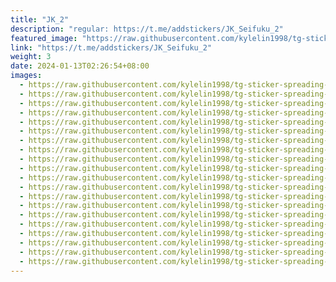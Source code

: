 ```yaml
---
title: "JK_2"
description: "regular: https://t.me/addstickers/JK_Seifuku_2"
featured_image: "https://raw.githubusercontent.com/kylelin1998/tg-sticker-spreading-worldwide-images/main/img/61a336da-3b04-46fe-9b80-fd3e7a1d7bdf.jpg"
link: "https://t.me/addstickers/JK_Seifuku_2"
weight: 3
date: 2024-01-13T02:26:54+08:00
images:
  - https://raw.githubusercontent.com/kylelin1998/tg-sticker-spreading-worldwide-images/main/img/61a336da-3b04-46fe-9b80-fd3e7a1d7bdf.jpg
  - https://raw.githubusercontent.com/kylelin1998/tg-sticker-spreading-worldwide-images/main/img/2e81198a-efd6-459a-802f-04a7d02d6708.jpg
  - https://raw.githubusercontent.com/kylelin1998/tg-sticker-spreading-worldwide-images/main/img/8e617937-6860-457c-b8cc-fd568bcb49d1.jpg
  - https://raw.githubusercontent.com/kylelin1998/tg-sticker-spreading-worldwide-images/main/img/48df6bd9-f730-46d4-bc21-8305602ecd3b.jpg
  - https://raw.githubusercontent.com/kylelin1998/tg-sticker-spreading-worldwide-images/main/img/7be0f374-0021-4cc6-9473-cdc4c6f19415.jpg
  - https://raw.githubusercontent.com/kylelin1998/tg-sticker-spreading-worldwide-images/main/img/d8ee26df-0693-453b-8538-cf5553b5d0aa.jpg
  - https://raw.githubusercontent.com/kylelin1998/tg-sticker-spreading-worldwide-images/main/img/ff049c3d-531b-4e3f-bac4-e487d01ed51d.jpg
  - https://raw.githubusercontent.com/kylelin1998/tg-sticker-spreading-worldwide-images/main/img/d88fc849-35e4-49d8-a2b4-95ec201febce.jpg
  - https://raw.githubusercontent.com/kylelin1998/tg-sticker-spreading-worldwide-images/main/img/067553e1-c92a-47a9-982f-43b314231247.jpg
  - https://raw.githubusercontent.com/kylelin1998/tg-sticker-spreading-worldwide-images/main/img/a9c54562-0980-4d54-a70c-a5061bfc30ee.jpg
  - https://raw.githubusercontent.com/kylelin1998/tg-sticker-spreading-worldwide-images/main/img/ea5bf467-c06e-4824-9442-ee3bb24c2f18.jpg
  - https://raw.githubusercontent.com/kylelin1998/tg-sticker-spreading-worldwide-images/main/img/50035a1f-b114-4a91-8487-d972b1fd25a0.jpg
  - https://raw.githubusercontent.com/kylelin1998/tg-sticker-spreading-worldwide-images/main/img/7916eec9-f1b6-4e7a-a430-7e2c3efb1737.jpg
  - https://raw.githubusercontent.com/kylelin1998/tg-sticker-spreading-worldwide-images/main/img/4b7495ce-1500-4b00-b34b-345e70598173.jpg
  - https://raw.githubusercontent.com/kylelin1998/tg-sticker-spreading-worldwide-images/main/img/d69b6989-675b-4613-917f-0145a5189453.jpg
  - https://raw.githubusercontent.com/kylelin1998/tg-sticker-spreading-worldwide-images/main/img/61b0395a-1d87-427d-803b-908dfe32774b.jpg
  - https://raw.githubusercontent.com/kylelin1998/tg-sticker-spreading-worldwide-images/main/img/1a68b115-d5cb-40a9-8f0d-135cc5655a97.jpg
  - https://raw.githubusercontent.com/kylelin1998/tg-sticker-spreading-worldwide-images/main/img/9d4987fc-f390-4c3c-a3bb-656c497e5b81.jpg
  - https://raw.githubusercontent.com/kylelin1998/tg-sticker-spreading-worldwide-images/main/img/84c5e437-81da-48be-8caf-59aa4085611d.jpg
  - https://raw.githubusercontent.com/kylelin1998/tg-sticker-spreading-worldwide-images/main/img/29fb4f19-df41-46f1-aafa-4276493b7da9.jpg
---
```

